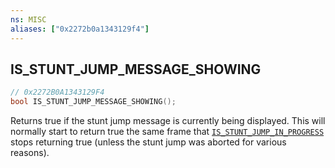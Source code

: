 ```yaml
---
ns: MISC
aliases: ["0x2272b0a1343129f4"]
---
```

## IS_STUNT_JUMP_MESSAGE_SHOWING

```c
// 0x2272B0A1343129F4
bool IS_STUNT_JUMP_MESSAGE_SHOWING();
```

Returns true if the stunt jump message is currently being displayed. This will normally start to return true the same frame that [`IS_STUNT_JUMP_IN_PROGRESS`](#_0x7A3F19700A4D0525) stops returning true (unless the stunt jump was aborted for various reasons).

